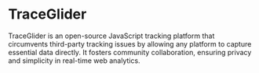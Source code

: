 # TraceGlider
TraceGlider is an open-source JavaScript tracking platform that circumvents third-party tracking issues by allowing any platform to capture essential data directly. It fosters community collaboration, ensuring privacy and simplicity in real-time web analytics.
